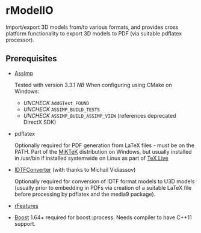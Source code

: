 # rModelIO
Import/export 3D models from/to various formats, and provides cross platform functionality
to export 3D models to PDF (via suitable pdflatex processor).

## Prerequisites
- [AssImp](https://github.com/assimp)

    Tested with version 3.3.1 *NB* When configuring using CMake on Windows:
    - *UNCHECK* `AddGTest_FOUND`
    - *UNCHECK* `ASSIMP_BUILD_TESTS`
    - *UNCHECK* `ASSIMP_BUILD_ASSIMP_VIEW` (references deprecated DirectX SDK)

- pdflatex

    Optionally required for PDF generation from LaTeX files - must be on the PATH.
    Part of the [MiKTeK](https://miktex.org/) distribution on Windows, but usually
    installed in /usr/bin if installed systemwide on Linux as part of
    [TeX Live](https://www.tug.org/texlive/)

- [IDTFConverter](https://www2.iaas.msu.ru/tmp/u3d/u3d-1.4.5_current.zip)
    (with thanks to Michail Vidiassov)

    Optionally required for conversion of IDTF format models to U3D models
    (usually prior to embedding in PDFs via creation of a suitable LaTeX
    file before processing by pdflatex and the media9 package).

- [rFeatures](../../../rFeatures)

- [Boost](http://www.boost.org/) 1.64+ required for boost::process. Needs compiler to have C++11 support.

